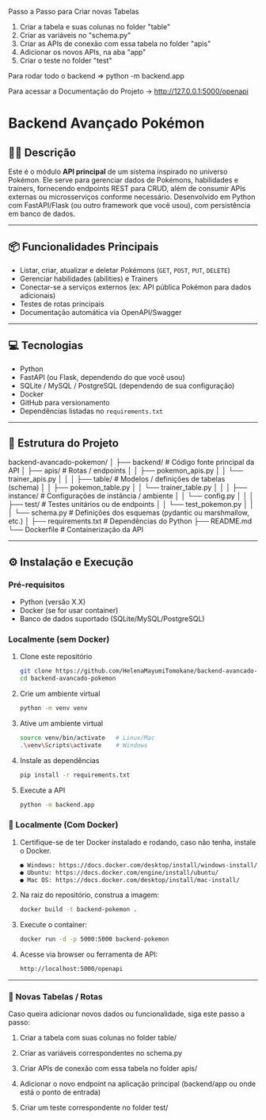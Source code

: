 Passo a Passo para Criar novas Tabelas
1. Criar a tabela e suas colunas no folder "table"
2. Criar as variáveis no "schema.py"
3. Criar as APIs de conexão com essa tabela no folder "apis"
4. Adicionar os novos APIs, na aba "app"
5. Criar o teste no folder "test"



Para rodar todo o backend => python -m backend.app

Para acessar a Documentação do Projeto -> http://127.0.0.1:5000/openapi




# Backend Avançado Pokémon

## 🐱‍🏍 Descrição

Este é o módulo **API principal** de um sistema inspirado no universo Pokémon. Ele serve para gerenciar dados de Pokémons, habilidades e trainers, fornecendo endpoints REST para CRUD, além de consumir APIs externas ou microsserviços conforme necessário. Desenvolvido em Python com FastAPI/Flask (ou outro framework que você usou), com persistência em banco de dados.  

---

## 📦 Funcionalidades Principais

- Listar, criar, atualizar e deletar Pokémons (`GET`, `POST`, `PUT`, `DELETE`)
- Gerenciar habilidades (abilities) e Trainers
- Conectar-se a serviços externos (ex: API pública Pokémon para dados adicionais)
- Testes de rotas principais
- Documentação automática via OpenAPI/Swagger

---

## 💻 Tecnologias

- Python  
- FastAPI (ou Flask, dependendo do que você usou)  
- SQLite / MySQL / PostgreSQL (dependendo de sua configuração)  
- Docker  
- GitHub para versionamento  
- Dependências listadas no `requirements.txt`

---

## 📂 Estrutura do Projeto
backend-avancado-pokemon/
│
├── backend/ # Código fonte principal da API
│ ├── apis/ # Rotas / endpoints
│ │ ├── pokemon_apis.py
│ │ └── trainer_apis.py
│ │
│ ├── table/ # Modelos / definições de tabelas (schema)
│ │ ├── pokemon_table.py
│ │ └── trainer_table.py
│ │
│ ├── instance/ # Configurações de instância / ambiente
│ │ └── config.py
│ │
│ ├── test/ # Testes unitários ou de endpoints
│ │ └── test_pokemon.py
│ │
│ └── schema.py # Definições dos esquemas (pydantic ou marshmallow, etc.)
│
├── requirements.txt # Dependências do Python
├── README.md
└── Dockerfile # Containerização da API


---

## ⚙️ Instalação e Execução

### Pré-requisitos

- Python (versão X.X)  
- Docker (se for usar container)  
- Banco de dados suportado (SQLite/MySQL/PostgreSQL)  


### Localmente (sem Docker)

1. Clone este repositório  
   ```bash
   git clone https://github.com/HelenaMayumiTomokane/backend-avancado-pokemon.git
   cd backend-avancado-pokemon

2. Crie um ambiente virtual
    ```bash
    python -m venv venv

3. Ative um ambiente virtual
    ```bash
    source venv/bin/activate   # Linux/Mac
    .\venv\Scripts\activate    # Windows

4. Instale as dependências
    ```bash
    pip install -r requirements.txt

5. Execute a API
    ```bash
    python -m backend.app


### 🐳 Localmente (Com Docker)

1. Certifique-se de ter Docker instalado e rodando, caso não tenha, instale o Docker.
    ```bash
    ● Windows: https://docs.docker.com/desktop/install/windows-install/
    ● Ubuntu: https://docs.docker.com/engine/install/ubuntu/
    ● Mac OS: https://docs.docker.com/desktop/install/mac-install/

2. Na raiz do repositório, construa a imagem:
    ```bash
    docker build -t backend-pokemon .

3. Execute o container:
    ```bash
    docker run -d -p 5000:5000 backend-pokemon

4. Acesse via browser ou ferramenta de API:
    ```bash
    http://localhost:5000/openapi
    

---

### 🧭 Novas Tabelas / Rotas

Caso queira adicionar novos dados ou funcionalidade, siga este passo a passo:

1. Criar a tabela com suas colunas no folder table/

2. Criar as variáveis correspondentes no schema.py

3. Criar APIs de conexão com essa tabela no folder apis/

4. Adicionar o novo endpoint na aplicação principal (backend/app ou onde está o ponto de entrada)

5. Criar um teste correspondente no folder test/